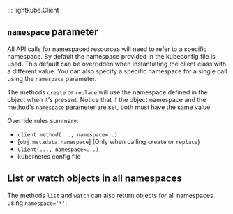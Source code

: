 ::: lightkube.Client

## `namespace` parameter

All API calls for namespaced resources will need to refer to a specific namespace.
By default the namespace provided in the kubeconfig file is used. This default
can be overridden when instantiating the client class with a different value.
You can also specify a specific namespace for a single call using the `namespace` parameter.

The methods `create` or `replace` will use the namespace defined in the object when it's present.
Notice that if the object namespace and the method's `namespace` parameter are set, 
both must have the same value.

Override rules summary:

* `client.method(..., namespace=..)`
* [`obj.metadata.namespace`] (Only when calling `create` or `replace`)
* `Client(..., namespace=...)`
* kubernetes config file

## List or watch objects in all namespaces

The methods `list` and `watch` can also return objects for all namespaces using `namespace='*'`.

